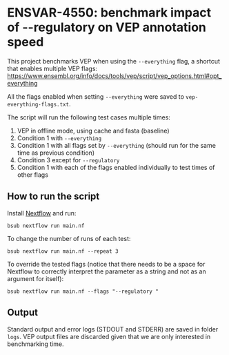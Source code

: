 # ENSVAR-4550: benchmark impact of --regulatory on VEP annotation speed

This project benchmarks VEP when using the `--everything` flag, a shortcut that
enables multiple VEP flags:
https://www.ensembl.org/info/docs/tools/vep/script/vep_options.html#opt_everything

All the flags enabled when setting `--everything` were saved to
`vep-everything-flags.txt`.

The script will run the following test cases multiple times:
1. VEP in offline mode, using cache and fasta (baseline)
2. Condition 1 with `--everything`
3. Condition 1 with all flags set by `--everything` (should run for the same
time as previous condition)
4. Condition 3 except for `--regulatory`
5. Condition 1 with each of the flags enabled individually to test times of
other flags

## How to run the script

Install [Nextflow](https://nextflow.io) and run:

```
bsub nextflow run main.nf
```

To change the number of runs of each test:

```
bsub nextflow run main.nf --repeat 3
```

To override the tested flags (notice that there needs to be a space for
Nextflow to correctly interpret the parameter as a string and not as an
argument for itself):

```
bsub nextflow run main.nf --flags "--regulatory "
```

## Output

Standard output and error logs (STDOUT and STDERR) are saved in folder `logs`.
VEP output files are discarded given that we are only interested in
benchmarking time.
